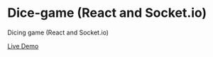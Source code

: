 # Dice-game (React and Socket.io)
 Dicing game (React and Socket.io)
 
 <a target="_blank" href="https://fart-game.herokuapp.com">Live Demo</a>
